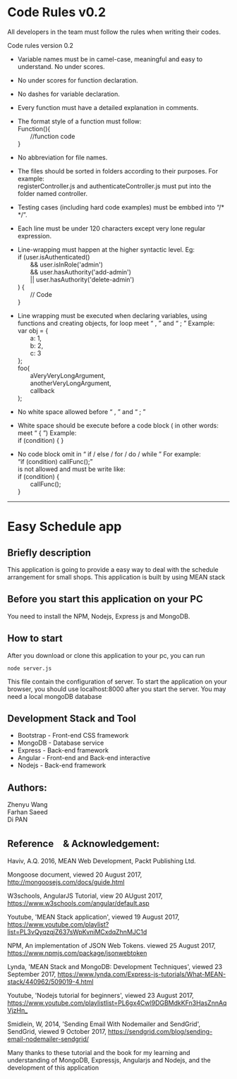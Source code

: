 # Code Rules v0.2
All developers in the team must follow the rules when writing their codes.

Code rules version 0.2

- Variable names must be in camel-case, meaningful and easy to understand. No under scores.
- No under scores for function declaration.
- No dashes for variable declaration.
- Every function must have a detailed explanation in comments.
- The format style of a function must follow:<br>
Function(){<br>
&emsp;&emsp;//function code<br>
}

- No abbreviation for file names.
- The files should be sorted in folders according to their purposes. For example:<br>
registerController.js and authenticateController.js must put into the folder named controller.

- Testing cases (including hard code examples) must be embbed into “/* */”.
- Each line must be under 120 characters except very lone regular expression.
- Line-wrapping must happen at the higher syntactic level. Eg:<br>
if (user.isAuthenticated()<br>
&emsp;&emsp;&& user.isInRole('admin')<br>
&emsp;&emsp;&& user.hasAuthority('add-admin')<br>
&emsp;&emsp;|| user.hasAuthority('delete-admin')<br>
) {<br>
&emsp;&emsp;// Code<br>
}

- Line wrapping must be executed when declaring variables, using functions and creating objects, for loop meet “ , ” and “ ; ”
Example:<br>
var obj = {<br>
&emsp;&emsp;a: 1,<br>
&emsp;&emsp;b: 2,<br>
&emsp;&emsp;c: 3<br>
};<br>
foo(<br>
&emsp;&emsp;aVeryVeryLongArgument,<br>
&emsp;&emsp;anotherVeryLongArgument,<br>
&emsp;&emsp;callback<br>
);

- No white space allowed before “ , ” and “ ; ”
- White space should be execute before a code block ( in other words: meet “ { ”)
Example:<br>
if (condition) {
}

- No code block omit in “ if / else / for / do / while ”
For example: <br>
“if (condition) callFunc();” <br>
is not allowed and must be write like:<br>
if (condition) {<br>
&emsp;&emsp;callFunc();<br>
}

---------------------------------------------------------------------------------------------------------------------------------------
Easy Schedule app
=======
Briefly description
-------------------
This application is going to provide a easy way to deal with the schedule arrangement for small shops. This application is built by using MEAN stack

Before you start this application on your PC
--------------
You need to install the NPM, Nodejs, Express js and MongoDB.

How to start
-----------
After you download or clone this application to your pc, you can run

```
node server.js
```
This file contain the configuration of server. To start the application on your browser, you should use localhost:8000 after you start the server. You may need a local mongoDB database

Development Stack and Tool
---------

* Bootstrap - Front-end CSS framework
* MongoDB   - Database service
* Express   - Back-end framework
* Angular   - Front-end and Back-end interactive 
* Nodejs    - Back-end framework

Authors:
-----------------
Zhenyu Wang<br>
Farhan Saeed<br>
Di PAN<br>

Reference　& Acknowledgement:
------------
Haviv, A.Q. 2016, MEAN Web Development, Packt Publishing Ltd.

Mongoose document, viewed 20 August 2017, <http://mongoosejs.com/docs/guide.html>

W3schools, AngularJS Tutorial, view 20 AUgust 2017, <https://www.w3schools.com/angular/default.asp>

Youtube, 'MEAN Stack application', viewed 19 August 2017, <https://www.youtube.com/playlist?list=PL3vQyqzqjZ637sWpKvniMCxdqZhnMJC1d>

NPM, An implementation of JSON Web Tokens. viewed 25 August 2017, <https://www.npmjs.com/package/jsonwebtoken>

Lynda, 'MEAN Stack and MongoDB: Development Techniques', viewed 23 September 2017, <https://www.lynda.com/Express-js-tutorials/What-MEAN-stack/440962/509019-4.html>

Youtube, 'Nodejs tutorial for beginners', viewed 23 August 2017, <https://www.youtube.com/playlistlist=PL6gx4Cwl9DGBMdkKFn3HasZnnAqVjzHn_>

Smidlein, W, 2014, 'Sending Email With Nodemailer and SendGrid', SendGrid, viewed 9 October 2017, <https://sendgrid.com/blog/sending-email-nodemailer-sendgrid/>

Many thanks to these tutorial and the book for my learning and understanding of MongoDB, Expressjs, Angularjs and Nodejs, and the development of this application


